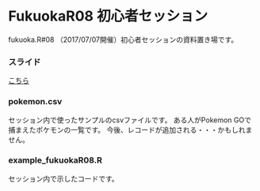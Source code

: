 # FukuokaR08 初心者セッション
fukuoka.R#08 （2017/07/07開催）初心者セッションの資料置き場です。

### スライド
[こちら](https://speakerdeck.com/nonki1974/hazimetefalser-fukuoka-dot-r-number-08)

### pokemon.csv
セッション内で使ったサンプルのcsvファイルです。
ある人がPokemon GOで捕まえたポケモンの一覧です。
今後、レコードが追加される・・・かもしれません。

### example_fukuokaR08.R
セッション内で示したコードです。

